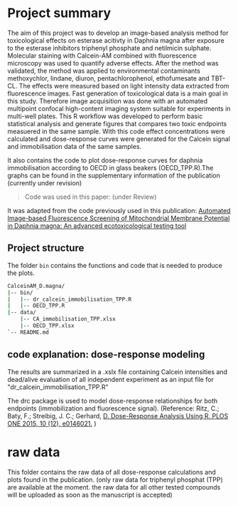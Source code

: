 # Project summary

The aim of this project was to develop an image-based analysis method for toxicological effects on esterase acitivty in Daphnia magna after exposure to the esterase inhibitors triphenyl phosphate and netilmicin sulphate. Molecular staining with Calcein-AM combined with fluorescence microscopy was used to quantify adverse effects. After the method was validated, the method was applied to environmental contaminants methoxychlor, lindane, diuron, pentachlorophenol, ethofumesate and TBT-CL. The effects were measured based on light intensity data extracted from fluorescence images. Fast generation of toxicological data is a main goal in this study. Therefore image acquisition was done with an automated multipoint confocal high-content imaging system suitable for experiments in multi-well plates. This R workflow was developed to perform basic statistical analysis and generate figures that compares two toxic endpoints measuered in the same sample. With this code effect concentrations were calculated and dose-response curves were generated for the Calcein signal and immobilisation data of the same samples.

It also contains the code to plot dose-response curves for daphnia immobilisation according to OECD in glass beakers (OECD_TPP.R).The graphs can be found in the supplementary information of the publication (currently under revision)

>Code was used in this paper: (under Review)

It was adapted from the code previously used in this publication: [Automated Image-based Fluorescence Screening of Mitochondrial Membrane Potential in Daphnia magna: An advanced ecotoxicological testing tool](https://doi.org/10.1021/acs.est.4c02897)

## Project structure

The folder `bin` contains the functions and code that is needed to produce the plots.

```sh
CalceinAM_D.magna/
|-- bin/
|   |-- dr_calcein_immobilisation_TPP.R
|   |-- OECD_TPP.R
|-- data/
    |-- CA_immobilisation_TPP.xlsx
    |-- OECD_TPP.xlsx
`-- README.md
```


## code explanation: dose-response modeling
 The results are summarized in a .xslx file containing Calcein intensities and dead/alive evaluation of all  independent experiment as an input file for "dr_calcein_immobilisation_TPP.R" 

The drc package is used to model dose-response relationships for both endpoints (immobilization and fluorescence signal). 
(Reference: Ritz, C.; Baty, F.; Streibig, J. C.; Gerhard, [D. Dose-Response Analysis Using R. PLOS ONE 2015, 10 (12), e0146021.](https://doi.org/10.1371/journal.pone.0146021) )




# raw data
 This folder contains the raw data of all dose-response calculations and plots found in the publication. 
 (only raw data for triphenyl phosphat (TPP) are available at the moment. the raw data for all other tested compounds will be uploaded as soon as the manuscript is accepted)